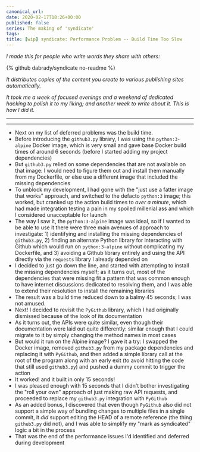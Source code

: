 ```yaml
---
canonical_url:
date: 2020-02-17T18:26+00:00
published: false
series: The making of 'syndicate'
tags:
title: [wip] syndicate: Performance Problem -- Build Time Too Slow
---
```


_I made this for people who write words they share with others:_

{% github dabrady/syndicate no-readme %}

_It distributes copies of the content you create to various publishing sites automatically._

_It took me a week of focused evenings and a weekend of dedicated hacking to polish it to my liking; and another week to write about it. This is how I did it._

---

---
- Next on my list of deferred problems was the build time.
- Before introducing the `github3.py` library, I was using the `python:3-alpine` Docker image, which is very small and gave base Docker build times of around 6 seconds (before I started adding my project dependencies)
- But `github3.py` relied on some dependencies that are not available on that image: I would need to figure them out and install them manually from my Dockerfile, or else use a different image that included the missing dependencies
- To unblock my development, I had gone with the "just use a fatter image that works" approach, and switched to the defacto `python:3` image; this worked, but cranked up the action build times to _over a minute_, which had made integration testing a pain in my spoiled millenial ass and which I considered unacceptable for launch
- The way I saw it, the `python:3-alpine` image was ideal, so if I wanted to be able to use it there were three main avenues of approach to investigate: 1) identifying and installing the missing dependencies of `github3.py`, 2) finding an alternate Python library for interacting with Github which would run on `python:3-alpine` without complicating my Dockerfile, and 3) avoiding a Github library entirely and using the API directly via the `requests` library I already depended on
- I decided to just go down the line, and started with attempting to install the missing dependencies myself; as it turns out, most of the dependencies that were missing fit a pattern that was common enough to have internet discussions dedicated to resolving them, and I was able to extend their resolution to install the remaining libraries
- The result was a build time reduced down to a balmy 45 seconds; I was not amused.
- Next! I decided to revisit the `PyGithub` library, which I had originally dismissed because of the look of its documentation
- As it turns out, the APIs were quite similar, even though their documentation were laid out quite differently: similar enough that I could migrate to it by simply changing the method names in most cases
- But would it run on the Alpine image? I gave it a try: I swapped the Docker image, removed `github3.py` from my package dependencies and replacing it with `PyGithub`, and then added a simple library call at the root of the program along with an early exit (to avoid hitting the code that still used `github3.py`) and pushed a dummy commit to trigger the action
- It worked! and it built in only 15 seconds!
- I was pleased enough with 15 seconds that I didn't bother investigating the "roll your own" approach of just making raw API requests, and proceeded to replace my `github3.py` integration with `PyGithub`
- As an added bonus, I discovered that even though `PyGithub` also did not support a simple way of bundling changes to multiple files in a single commit, it _did_ support editing the HEAD of a remote reference (the thing `github3.py` did not), and I was able to simplify my "mark as syndicated" logic a bit in the process
- That was the end of the performance issues I'd identified and deferred during development
